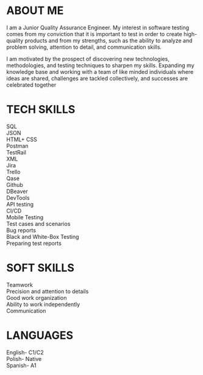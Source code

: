 # ABOUT ME

I am a Junior Quality Assurance Engineer.
My interest in software testing comes from my conviction
that it is important to test in order to create high-quality
products and from my strengths, such as the ability to
analyze and problem solving, attention to detail, and
communication skills.

I am motivated by the prospect of discovering new
technologies, methodologies, and testing techniques to
sharpen my skills. Expanding my knowledge base and
working with a team of like minded individuals where
ideas are shared, challenges are tackled collectively, and
successes are celebrated together


# TECH SKILLS


SQL</br>
JSON</br>
HTML+ CSS</br>
Postman</br>
TestRail</br>
XML</br>
Jira</br>
Trello</br>
Qase</br>
Github</br>
DBeaver</br>
DevTools</br>
API testing</br>
CI/CD</br>
Mobile Testing</br>
Test cases and scenarios</br>
Bug reports</br>
Black and White-Box Testing</br>
Preparing test reports</br>


# SOFT SKILLS

Teamwork</br>
Precision and attention to details</br>
Good work organization</br>
Ability to work independently</br>
Communication</br>


# LANGUAGES

English- C1/C2</br>
Polish- Native</br>
Spanish- A1</br>

<!---
basiaz79/basiaz79 is a ✨ special ✨ repository because its `README.md` (this file) appears on your GitHub profile.
You can click the Preview link to take a look at your changes.
--->
